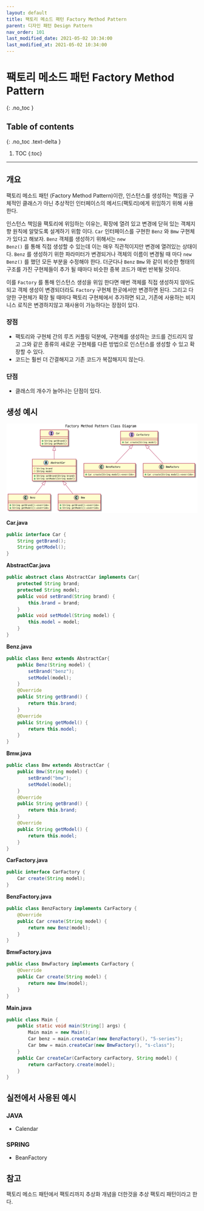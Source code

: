 ```yaml
---
layout: default
title: 팩토리 메소드 패턴 Factory Method Pattern
parent: 디자인 패턴 Design Pattern
nav_order: 101
last_modified_date: 2021-05-02 10:34:00
last_modified_at: 2021-05-02 10:34:00
---
```


# 팩토리 메소드 패턴 Factory Method Pattern
{: .no_toc }

## Table of contents
{: .no_toc .text-delta }

1. TOC
{:toc}

---

## 개요

팩토리 메소드 패턴 (Factory Method Pattern)이란, 인스턴스를 생성하는 책임을 구체적인 클래스가 아닌 추상적인 인터페이스의 메서드(팩토리)에게 위임하기 위해 사용한다.

인스턴스 책임을 팩토리에 위임하는 이유는, 확장에 열려 있고 변경에 닫혀 있는 객체지향 원칙에 알맞도록 설계하기 위함 이다. 
<code>Car</code> 인터페이스를 구현한 <code>Benz</code> 와 <code>Bmw</code> 구현체가 있다고 해보자. 
<code>Benz</code> 객체를 생성하기 위해서는 <code>new Benz()</code> 를 통해 직접 생성할 수 있는데 이는 매우 직관적이지만 변경에 열려있는 상태이다.
<code>Benz</code> 를 생성하기 위한 파라미터가 변경되거나 객체의 이름이 변경될 때 마다 <code>new Benz()</code> 를 했던 모든 부분을 수정해야 한다.
더군다나 <code>Benz</code> <code>Bmw</code> 와 같이 비슷한 형태의 구조를 가진 구현체들이 추가 될 때마다 비슷한 중복 코드가 매번 반복될 것이다. 

이를 <code>Factory</code> 를 통해 인스턴스 생성을 위임 한다면 매번 객체를 직접 생성하지 않아도 되고 객체 생성이 변경되더라도 <code>Factory</code> 구현체 한곳에서만 변경하면 된다.
그리고 다양한 구현체가 확장 될 때마다 팩토리 구현체에서 추가하면 되고, 기존에 사용하는 비지니스 로직은 변경하지않고 재사용이 가능하다는 장점이 있다.  


### 장점

- 팩토리와 구현체 간의 루즈 커플링 덕분에, 구현체를 생성하는 코드를 건드리지 않고 그와 같은 종류의 새로운 구현체를 다른 방법으로 인스턴스를 생성할 수 있고 확장할 수 있다.
- 코드는 훨씬 더 간결해지고 기존 코드가 복잡해지지 않는다.

### 단점

- 클래스의 개수가 늘어나는 단점이 있다.

## 생성 예시

![factory-method-pattern.png](/meta/docs/design-pattern/factory-method-pattern-class-diagram.png)

**Car.java**
```java
public interface Car {
    String getBrand();
    String getModel();
}
```

**AbstractCar.java**
```java
public abstract class AbstractCar implements Car{
    protected String brand;
    protected String model;
    public void setBrand(String brand) {
        this.brand = brand;
    }
    public void setModel(String model) {
        this.model = model;
    }
}
```

**Benz.java**
```java
public class Benz extends AbstractCar{
    public Benz(String model) {
        setBrand("benz");
        setModel(model);
    }
    @Override
    public String getBrand() {
        return this.brand;
    }
    @Override
    public String getModel() {
        return this.model;
    }
}
```

**Bmw.java**
```java
public class Bmw extends AbstractCar {
    public Bmw(String model) {
        setBrand("bmw");
        setModel(model);
    }
    @Override
    public String getBrand() {
        return this.brand;
    }
    @Override
    public String getModel() {
        return this.model;
    }
}
```
**CarFactory.java**
```java
public interface CarFactory {
    Car create(String model);
}
```

**BenzFactory.java**
```java
public class BenzFactory implements CarFactory {
    @Override
    public Car create(String model) {
        return new Benz(model);
    }
}
```

**BmwFactory.java**
```java
public class BmwFactory implements CarFactory {
    @Override
    public Car create(String model) {
        return new Bmw(model);
    }
}
```

**Main.java**
```java
public class Main {
    public static void main(String[] args) {
        Main main = new Main();
        Car benz = main.createCar(new BenzFactory(), "5-series");
        Car bmw = main.createCar(new BmwFactory(), "s-class");
    }
    public Car createCar(CarFactory carFactory, String model) {
        return carFactory.create(model);
    }
}
```

## 실전에서 사용된 예시

### JAVA

- Calendar

### SPRING

- BeanFactory

## 참고

팩토리 메소드 패턴에서 팩토리까지 추상화 개념을 더한것을 추상 팩토리 패턴이라고 한다.